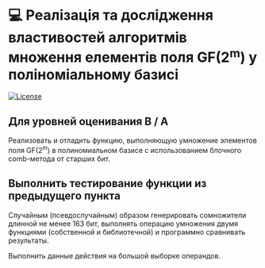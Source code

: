 # 💻 Реалізація та дослідження властивостей алгоритмів множення елементів поля GF(2<sup>m</sup>) у поліноміальному базисі
[![License](https://img.shields.io/badge/License-Apache%202.0-yellowgreen.svg)](https://opensource.org/licenses/Apache-2.0)  

## Для уровней оценивания B / A

Реализовать и отладить функцию, выполняющую умножение элементов поля GF(2<sup>m</sup>) в полиномиальном базисе с использованием блочного comb-метода от старших бит.

## Выполнить тестирование функции из предыдущего пункта

Случайным (псевдослучайным) образом генерировать сомножители длинной не менее 163 бит, выполнять операцию умножения двумя функциями (собственной и библиотечной) и программно сравнивать результаты.

Выполнить данные действия на большой выборке операндов.
